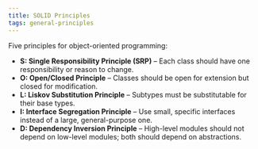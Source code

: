 ```yaml
---
title: SOLID Principles
tags: general-principles
---
```

Five principles for object-oriented programming:
- **S: Single Responsibility Principle (SRP)** – Each class should have one responsibility or reason to change.
- **O: Open/Closed Principle** – Classes should be open for extension but closed for modification.
- **L: Liskov Substitution Principle** – Subtypes must be substitutable for their base types.
- **I: Interface Segregation Principle** – Use small, specific interfaces instead of a large, general-purpose one.
- **D: Dependency Inversion Principle** – High-level modules should not depend on low-level modules; both should depend on abstractions.